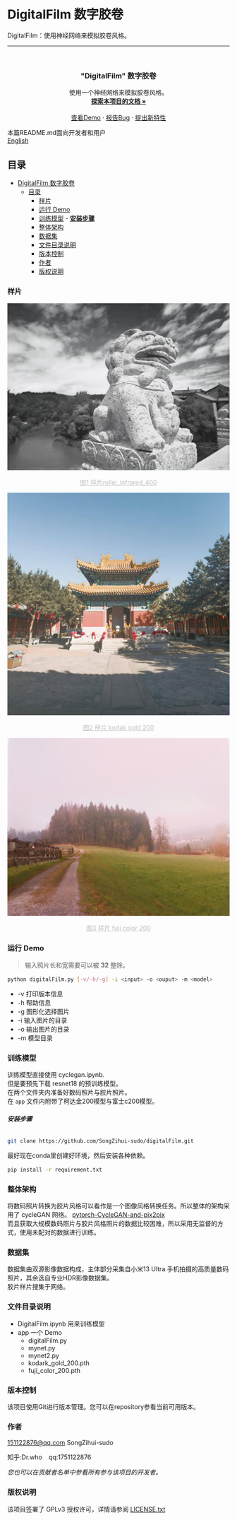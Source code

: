 # DigitalFilm 数字胶卷

DigitalFilm：使用神经网络来模拟胶卷风格。

---

<!-- PROJECT LOGO -->
<br />

<p align="center">
  <a href="./readme.md">
  </a>

  <h3 align="center">"DigitalFilm" 数字胶卷</h3>
  <p align="center">
    使用一个神经网络来模拟胶卷风格。
    <br />
    <a href="https://github.com/shaojintian/Best_README_template"><strong>探索本项目的文档 »</strong></a>
    <br />
    <br />
    <a href="./app/digitalFilm.py">查看Demo</a>
    ·
    <a href="https://github.com/SongZihui-sudo/digitalFilm/issues">报告Bug</a>
    ·
    <a href="https://github.com/SongZihui-sudo/digitalFilm/issues">提出新特性</a>
  </p>

</p>


 本篇README.md面向开发者和用户  
 [English](./english.md)

## 目录

- [DigitalFilm 数字胶卷](#digitalfilm-数字胶卷)
  - [目录](#目录)
    - [样片](#样片)
    - [运行 Demo](#运行-demo)
    - [训练模型](#训练模型)
          - [**安装步骤**](#安装步骤)
    - [整体架构](#整体架构)
    - [数据集](#数据集)
    - [文件目录说明](#文件目录说明)
    - [版本控制](#版本控制)
    - [作者](#作者)
    - [版权说明](#版权说明)

### 样片

![rollei_infrared_400](./example/rollei_infrared_400.jpg)
<center style="font-size:14px;color:#C0C0C0;text-decoration:underline">图1 样片rollei_infrared_400</center> 

![kodak_gold_200](./example/kodak_gold_200.jpg)
<center style="font-size:14px;color:#C0C0C0;text-decoration:underline">图2 样片 kodak gold 200</center> 

![fuji_color_200](./example/fuji_color_200.jpg)
<center style="font-size:14px;color:#C0C0C0;text-decoration:underline">图3 样片 fuji color 200</center> 


### 运行 Demo

> 输入照片长和宽需要可以被 **32** 整除。

```bash
python digitalFilm.py [-v/-h/-g] -i <input> -o <ouput> -m <model>
```
- -v 打印版本信息
- -h 帮助信息
- -g 图形化选择图片
- -i 输入图片的目录
- -o 输出图片的目录
- -m 模型目录

### 训练模型

训练模型直接使用 cyclegan.ipynb.  
但是要预先下载 resnet18 的预训练模型。  
在两个文件夹内准备好数码照片与胶片照片。  
在 `app` 文件内附带了柯达金200模型与富士c200模型。

###### **安装步骤**

```sh
git clone https://github.com/SongZihui-sudo/digitalFilm.git
```

最好现在conda里创建好环境，然后安装各种依赖。

```sh
pip install -r requirement.txt
```

### 整体架构

将数码照片转换为胶片风格可以看作是一个图像风格转换任务。所以整体的架构采用了 cycleGAN 网络。
[pytorch-CycleGAN-and-pix2pix](https://github.com/junyanz/pytorch-CycleGAN-and-pix2pix)  
而且获取大规模数码照片与胶片风格照片的数据比较困难，所以采用无监督的方式，使用未配对的数据进行训练。

### 数据集

数据集由双源影像数据构成，主体部分采集自小米13 Ultra 手机拍摄的高质量数码照片，其余选自专业HDR影像数据集。  
胶片样片搜集于网络。

### 文件目录说明

- DigitalFilm.ipynb 用来训练模型
- app   一个 Demo
  - digitalFilm.py 
  - mynet.py
  - mynet2.py
  - kodark_gold_200.pth
  - fuji_color_200.pth

### 版本控制

该项目使用Git进行版本管理。您可以在repository参看当前可用版本。

### 作者

151122876@qq.com SongZihui-sudo

知乎:Dr.who  &ensp; qq:1751122876    

 *您也可以在贡献者名单中参看所有参与该项目的开发者。*

### 版权说明

该项目签署了 GPLv3 授权许可，详情请参阅 [LICENSE.txt](./LICENSE.txt)